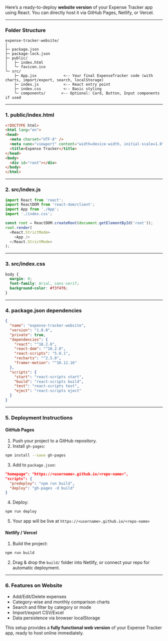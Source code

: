 Here’s a ready-to-deploy **website version** of your Expense Tracker app using React. You can directly host it via GitHub Pages, Netlify, or Vercel.

---

### **Folder Structure**
```
expense-tracker-website/
│
├─ package.json
├─ package-lock.json
├─ public/
│   ├─ index.html
│   └─ favicon.ico
└─ src/
    ├─ App.jsx            <-- Your final ExpenseTracker code (with charts, import/export, search, localStorage)
    ├─ index.js           <-- React entry point
    ├─ index.css          <-- Basic styling
    └─ components/       <-- Optional: Card, Button, Input components if used
```

---

### **1. public/index.html**
```html
<!DOCTYPE html>
<html lang="en">
<head>
  <meta charset="UTF-8" />
  <meta name="viewport" content="width=device-width, initial-scale=1.0" />
  <title>Expense Tracker</title>
</head>
<body>
  <div id="root"></div>
</body>
</html>
```

---

### **2. src/index.js**
```javascript
import React from 'react';
import ReactDOM from 'react-dom/client';
import App from './App';
import './index.css';

const root = ReactDOM.createRoot(document.getElementById('root'));
root.render(
  <React.StrictMode>
    <App />
  </React.StrictMode>
);
```

---

### **3. src/index.css**
```css
body {
  margin: 0;
  font-family: Arial, sans-serif;
  background-color: #f3f4f6;
}
```

---

### **4. package.json dependencies**
```json
{
  "name": "expense-tracker-website",
  "version": "1.0.0",
  "private": true,
  "dependencies": {
    "react": "^18.2.0",
    "react-dom": "^18.2.0",
    "react-scripts": "5.0.1",
    "recharts": "^2.5.0",
    "framer-motion": "^10.12.16"
  },
  "scripts": {
    "start": "react-scripts start",
    "build": "react-scripts build",
    "test": "react-scripts test",
    "eject": "react-scripts eject"
  }
}
```

---

### **5. Deployment Instructions**

#### **GitHub Pages**
1. Push your project to a GitHub repository.
2. Install `gh-pages`:
```bash
npm install --save gh-pages
```
3. Add to `package.json`:
```json
"homepage": "https://<username>.github.io/<repo-name>",
"scripts": {
  "predeploy": "npm run build",
  "deploy": "gh-pages -d build"
}
```
4. Deploy:
```bash
npm run deploy
```
5. Your app will be live at `https://<username>.github.io/<repo-name>`

#### **Netlify / Vercel**
1. Build the project:
```bash
npm run build
```
2. Drag & drop the `build/` folder into Netlify, or connect your repo for automatic deployment.

---

### **6. Features on Website**
- Add/Edit/Delete expenses
- Category-wise and monthly comparison charts
- Search and filter by category or mode
- Import/export CSV/Excel
- Data persistence via browser localStorage

This setup provides a **fully functional web version** of your Expense Tracker app, ready to host online immediately.

